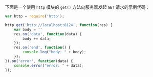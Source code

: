 下面是一个使用 `http` 模块的 `get()` 方法向服务器发起 `GET` 请求的示例代码：

```js
var http = require('http');

http.get('http://localhost:8124', function(res) {
    var body = ''
    res.on('data', function(data) {
        body += data;
    });
    res.on('end', function() {
        console.log("body: " + body);
    });
}).on('error', function(data) {
    console.error("error: " + data);
});
```

